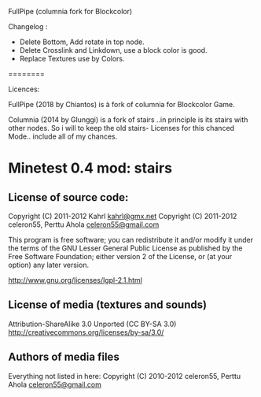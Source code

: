 FullPipe (columnia fork for Blockcolor)

Changelog : 

- Delete Bottom, Add rotate in top node.
- Delete Crosslink and Linkdown, use a block color is good.
- Replace Textures use by Colors.

========

Licences:

FullPipe (2018 by Chiantos) is à fork of columnia for Blockcolor Game.

Columnia (2014 by Glunggi) is a fork of stairs ..in principle is its stairs with other nodes.
So i will to keep the old stairs- Licenses for this chanced Mode.. include all of my chances.

Minetest 0.4 mod: stairs
=========================

License of source code:
-----------------------
Copyright (C) 2011-2012 Kahrl <kahrl@gmx.net>
Copyright (C) 2011-2012 celeron55, Perttu Ahola <celeron55@gmail.com>

This program is free software; you can redistribute it and/or modify
it under the terms of the GNU Lesser General Public License as published by
the Free Software Foundation; either version 2 of the License, or
(at your option) any later version.

http://www.gnu.org/licenses/lgpl-2.1.html

License of media (textures and sounds)
--------------------------------------
Attribution-ShareAlike 3.0 Unported (CC BY-SA 3.0)                                 
http://creativecommons.org/licenses/by-sa/3.0/

Authors of media files
-----------------------
Everything not listed in here:
Copyright (C) 2010-2012 celeron55, Perttu Ahola <celeron55@gmail.com>
